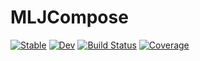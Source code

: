 # MLJCompose

[![Stable](https://img.shields.io/badge/docs-stable-blue.svg)](https://olivierlabayle.github.io/MLJCompose.jl/stable)
[![Dev](https://img.shields.io/badge/docs-dev-blue.svg)](https://olivierlabayle.github.io/MLJCompose.jl/dev)
[![Build Status](https://github.com/olivierlabayle/MLJCompose.jl/actions/workflows/CI.yml/badge.svg?branch=main)](https://github.com/olivierlabayle/MLJCompose.jl/actions/workflows/CI.yml?query=branch%3Amain)
[![Coverage](https://codecov.io/gh/olivierlabayle/MLJCompose.jl/branch/main/graph/badge.svg)](https://codecov.io/gh/olivierlabayle/MLJCompose.jl)
